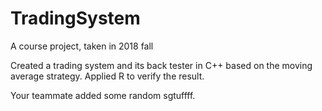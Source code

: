 # TradingSystem
A course project, taken in 2018 fall

Created a trading system and its back tester in C++ based on the moving average strategy. Applied R to verify the result.

Your teammate added some random sgtuffff.

